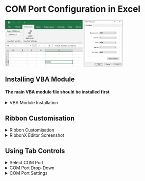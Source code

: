 # COM Port Configuration in Excel

<p float="left">
  <img align="top" src="/Images/COM_PORT_CONFIG.bmp" alt="COM_PORT_CONFIG" title="COM Port Tab and Controls" width="50%" height="50%">
  <img align="top"src="/Images/COM_PROPERTIES.bmp" alt="COM_PROPERTIES" title="COM Port Properties" width="25%" height="25%">
</p>



## Installing VBA Module

####  The main VBA module file should be installed first

<details><summary>VBA Module Installation</summary>
<p>

- Download [COM_PORT_ENUM_SETTINGS.bas](COM_PORT_ENUM_SETTINGS.bas) to a known location on your PC  
- Open a new Excel document   
- Enter the VBA Environment (Alt-F11)  
- From VBA Environment, view the Project Explorer (Control-R)  
- From Project Explorer, right-hand click and select Import File  
- Import the file COM_PORT_ENUM_SETTINGS.bas 
- Check that a new module `COM_PORT_ENUM_SETTINGS` is created and visible in the Modules folder
- VBA6 only - delete `PtrSafe` keyword in function definition   
- Close and return to Excel (Alt-Q)  
- IMPORTANT - save document as type Macro-Enabled with a file name of your choice 

  </p>
  </details>

## Ribbon Customisation

<details><summary>Ribbon Customisation</summary>
<p>

#### Adding custom Ribbon tab

The [Office RibbonX Editor](https://github.com/fernandreu/office-ribbonx-editor/releases/tag/v1.9.0) is recommended for Ribbon customisation.  

Download and install RibbonX following the instructions provided with it.  

Download the file [`RIBBON.xml`](/RIBBON/Ribbon.xml) in preparation for use.  

Follow the [instructions](/RIBBON/RibbonCustomisation.md) to install the `RIBBON.xml` customisation file.

</p>
</details>

<details><summary>RibbonX Editor Screenshot</summary>
<p>

**Successful Ribbon XML customisation and validation using RibbonX editor**  
  
<img src="/Images/RIBBONX_CONFIG.bmp" alt="RibbonX" title="RibbonX Result" width="80%" height="80%">

</p>
</details>

## Using Tab Controls

<details><summary>Select COM Port</summary>
<p>
  
The text **Select Com Port** is clickable. 

- Clicking it will perform another com port scan and update the drop-down box below it. 
- Text will change to **Detect Com Port** if no ports are available. 
- Mouse hovering over it will show a 'Supertext' message with the :-  

1.   number of ports available 
2.   last port scan time.  

 
</p>
</details>

<details><summary>COM Port Drop-Down</summary>
<p>
  
- The drop-down is populated when initially opening the Workbook, or by clicking the button above it.  
- Selecting a drop-down item will refresh the Com Port Settings icon on the right.  
  
</p>
</details>

<details><summary>COM Port Settings</summary>
<p>
  
- Clicking the icon will start the Windows Com Port Config dialogue window.
- Changes can be selected in the dialogue window in preparation for change.
- The selected COM port needs to be opened briefly to apply the changes. 

<details><summary>DLL Errors</summary>
<p>

[DLL Errors](/README_DLL_ERRORS.md) may be returned if the port is unavailable or the settings cannot be applied to it.
  
If COM ports have been added, removed or renumbered, then clicking "Select Com Port" will perform a new port scan.  
Note that some port types (e.g. software virtual com ports) may not support any settings changes from default.   

</p>
</details>

</p>
</details>
